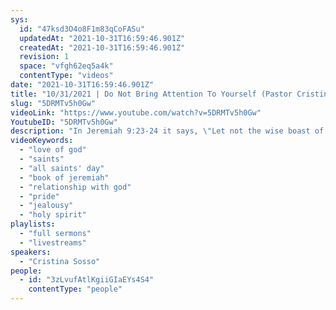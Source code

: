 ```yaml
---
sys:
  id: "47ksd3O4o8F1m83qCoFASu"
  updatedAt: "2021-10-31T16:59:46.901Z"
  createdAt: "2021-10-31T16:59:46.901Z"
  revision: 1
  space: "vfgh62eq5a4k"
  contentType: "videos"
date: "2021-10-31T16:59:46.901Z"
title: "10/31/2021 | Do Not Bring Attention To Yourself (Pastor Cristina Sosso)"
slug: "5DRMTv5h0Gw"
videoLink: "https://www.youtube.com/watch?v=5DRMTv5h0Gw"
YoutubeID: "5DRMTv5h0Gw"
description: "In Jeremiah 9:23-24 it says, \"Let not the wise boast of their wisdom or the strong boast of their strength or the rich boast of their riches, but let the one who boasts boast about this: that they have the understanding to know me...\" Our own abilities, and our own ways of doing things are insignificant. It's time to focus on loving God and seeking to know Him more. This is a new season of blessings and manifestations! With that in mind when challenges come in your life, keep your joy! God has already determined the end so trust in Him and enjoy the journey He takes you on.\n"
videoKeywords:
  - "love of god"
  - "saints"
  - "all saints' day"
  - "book of jeremiah"
  - "relationship with god"
  - "pride"
  - "jealousy"
  - "holy spirit"
playlists:
  - "full sermons"
  - "livestreams"
speakers:
  - "Cristina Sosso"
people:
  - id: "3zLvufAtlKgiiGIaEYs4S4"
    contentType: "people"
---
```

